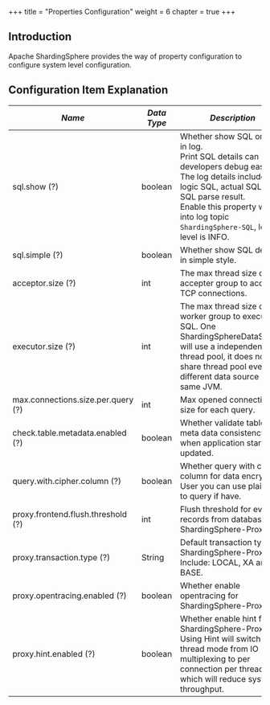 +++
title = "Properties Configuration"
weight = 6
chapter = true
+++

## Introduction

Apache ShardingSphere provides the way of property configuration to configure system level configuration.

## Configuration Item Explanation

| *Name*                             | *Data Type* | *Description*                                                                                                                                                                                                                                                | *Default Value* |
| ---------------------------------- | ----------- | ------------------------------------------------------------------------------------------------------------------------------------------------------------------------------------------------------------------------------------------------------------ | --------------- |
| sql.show (?)                       | boolean     | Whether show SQL or not in log. <br /> Print SQL details can help developers debug easier. The log details include: logic SQL, actual SQL and SQL parse result. <br /> Enable this property will log into log topic `ShardingSphere-SQL`, log level is INFO. | false           |
| sql.simple (?)                     | boolean     | Whether show SQL details in simple style.                                                                                                                                                                                                                    | false           |
| acceptor.size (?)                  | int         | The max thread size of accepter group to accept TCP connections.                                                                                                                                                                                             | CPU * 2         |
| executor.size (?)                  | int         | The max thread size of worker group to execute SQL. One ShardingSphereDataSource will use a independent thread pool, it does not share thread pool even different data source in same JVM.                                                                   | infinite        |
| max.connections.size.per.query (?) | int         | Max opened connection size for each query.                                                                                                                                                                                                                   | 1               |
| check.table.metadata.enabled (?)   | boolean     | Whether validate table meta data consistency when application startup or updated.                                                                                                                                                                            | false           |
| query.with.cipher.column (?)       | boolean     | Whether query with cipher column for data encrypt. User you can use plaintext to query if have.                                                                                                                                                              | true            |
| proxy.frontend.flush.threshold (?) | int         | Flush threshold for every records from databases for ShardingSphere-Proxy.                                                                                                                                                                                   | 128             |
| proxy.transaction.type (?)         | String      | Default transaction type of ShardingSphere-Proxy. Include: LOCAL, XA and BASE.                                                                                                                                                                               | LOCAL           |
| proxy.opentracing.enabled (?)      | boolean     | Whether enable opentracing for ShardingSphere-Proxy.                                                                                                                                                                                                         | false           |
| proxy.hint.enabled (?)             | boolean     | Whether enable hint for ShardingSphere-Proxy. Using Hint will switch proxy thread mode from IO multiplexing to per connection per thread, which will reduce system throughput.                                                                               | false           |
